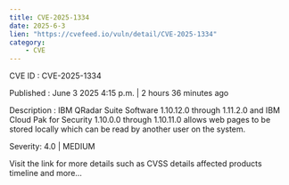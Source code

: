 ```yaml
---
title: CVE-2025-1334
date: 2025-6-3
lien: "https://cvefeed.io/vuln/detail/CVE-2025-1334"
category:
    - CVE
---
```


CVE ID : CVE-2025-1334

Published :  June 3
2025
4:15 p.m. | 2 hours
36 minutes ago

Description : IBM QRadar Suite Software 1.10.12.0 through 1.11.2.0 and IBM Cloud Pak for Security 1.10.0.0 through 1.10.11.0 allows web pages to be stored locally which can be read by another user on the system.

Severity: 4.0 | MEDIUM

Visit the link for more details
such as CVSS details
affected products
timeline
and more...
